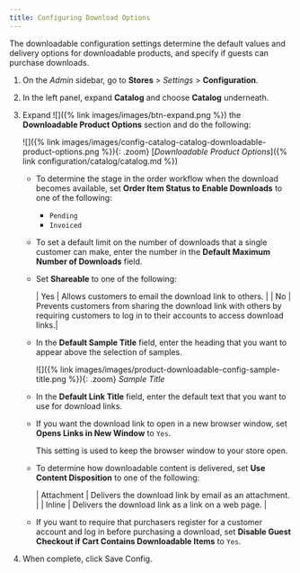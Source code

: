 ```yaml
---
title: Configuring Download Options
---
```


The downloadable configuration settings determine the default values and delivery options for downloadable products, and specify if guests can purchase downloads.

1. On the _Admin_ sidebar, go to **Stores** > _Settings_ > **Configuration**.

1. In the left panel, expand **Catalog** and choose **Catalog** underneath.

1. Expand ![]({% link images/images/btn-expand.png %}) the **Downloadable Product Options** section and do the following:

    ![]({% link images/images/config-catalog-catalog-downloadable-product-options.png %}){: .zoom}
    [_Downloadable Product Options_]({% link configuration/catalog/catalog.md %})

    - To determine the stage in the order workflow when the download becomes available, set **Order Item Status to Enable Downloads** to one of the following:

        - `Pending`
        - `Invoiced`

    - To set a default limit on the number of downloads that a single customer can make, enter the number in the **Default Maximum Number of Downloads** field.

    - Set **Shareable** to one of the following:

        | Yes | Allows customers to email the download link to others. |
        | No | Prevents customers from sharing the download link with others by requiring customers to log in to their accounts to access download links.|

    - In the **Default Sample Title** field, enter the heading that you want to appear above the selection of samples.

        ![]({% link images/images/product-downloadable-config-sample-title.png %}){: .zoom}
        _Sample Title_

    - In the **Default Link Title** field, enter the default text that you want to use for download links.

    - If you want the download link to open in a new browser window, set **Opens Links in New Window** to `Yes`.

      This setting is used to keep the browser window to your store open.

    - To determine how downloadable content is delivered, set **Use Content Disposition** to one of the following:

        | Attachment | Delivers the download link by email as an attachment. |
        | Inline | Delivers the download link as a link on a web page. |

    - If you want to require that purchasers register for a customer account and log in before purchasing a download, set **Disable Guest Checkout if Cart Contains Downloadable Items** to `Yes`.

1. When complete, click <span class="btn">Save Config</span>.
